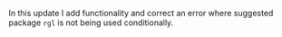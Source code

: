 In this update I add functionality and correct an error where suggested package `rgl` is not being used conditionally. 
